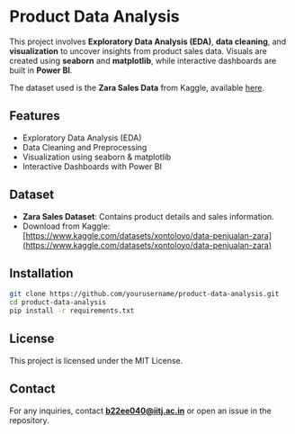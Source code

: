 # Product Data Analysis

This project involves **Exploratory Data Analysis (EDA)**, **data cleaning**, and **visualization** to uncover insights from product sales data. Visuals are created using **seaborn** and **matplotlib**, while interactive dashboards are built in **Power BI**.

The dataset used is the **Zara Sales Data** from Kaggle, available [here](https://www.kaggle.com/datasets/xontoloyo/data-penjualan-zara).

## Features

- Exploratory Data Analysis (EDA)
- Data Cleaning and Preprocessing
- Visualization using seaborn & matplotlib
- Interactive Dashboards with Power BI

## Dataset

- **Zara Sales Dataset**: Contains product details and sales information.
- Download from Kaggle: [https://www.kaggle.com/datasets/xontoloyo/data-penjualan-zara](https://www.kaggle.com/datasets/xontoloyo/data-penjualan-zara)

## Installation

```bash
git clone https://github.com/yourusername/product-data-analysis.git
cd product-data-analysis
pip install -r requirements.txt
```

## License
This project is licensed under the MIT License.

## Contact
For any inquiries, contact **b22ee040@iitj.ac.in** or open an issue in the repository.
